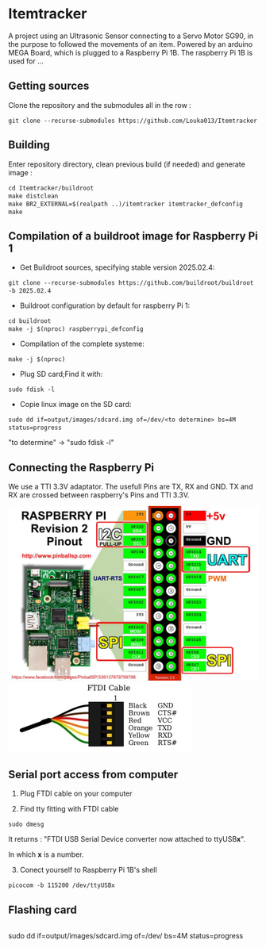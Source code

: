 # Itemtracker

A project using an Ultrasonic Sensor connecting to a Servo Motor SG90, in the purpose to followed the movements of an item.
Powered by an arduino MEGA Board, which is plugged to a Raspberry Pi 1B.
The raspberry Pi 1B is used for ...

## Getting sources

Clone the repository and the submodules all in the row :
```
git clone --recurse-submodules https://github.com/Louka013/Itemtracker
```

## Building

Enter repository directory, clean previous build (if needed) and generate image :
```
cd Itemtracker/buildroot
make distclean
make BR2_EXTERNAL=$(realpath ..)/itemtracker itemtracker_defconfig
make
```

## Compilation of a buildroot image for Raspberry Pi 1

- Get Buildroot sources, specifying stable version 2025.02.4:

```
git clone --recurse-submodules https://github.com/buildroot/buildroot -b 2025.02.4
```
- Buildroot configuration by default for raspberry Pi 1:
```
cd buildroot
make -j $(nproc) raspberrypi_defconfig
```
- Compilation of the complete systeme:
```
make -j $(nproc)
```
- Plug SD card;Find it with:
```
sudo fdisk -l
```
- Copie linux image on the SD card:
```
sudo dd if=output/images/sdcard.img of=/dev/<to determine> bs=4M status=progress
```
"to determine" -> "sudo fdisk -l"

## Connecting the Raspberry Pi

We use a TTl 3.3V adaptator.
The usefull Pins are TX, RX and GND.
TX and RX are crossed between raspberry's Pins and TTl 3.3V.

![raspberrypiPinout](Resources/Pictures/raspberry-pi-rev2-gpio-pinout.jpg)
![FTDIcable](Resources/Pictures/FTDIcable.jpg)

 
## Serial port access from computer

1. Plug FTDI cable on your computer

2. Find tty fitting with FTDI cable

```
sudo dmesg
```
It returns : "FTDI USB Serial Device converter now attached to ttyUSB**x**".

In which **x** is a number.

3. Conect yourself to Raspberry Pi 1B's shell

```
picocom -b 115200 /dev/ttyUSBx
``` 

## Flashing card
```
```
sudo dd if=output/images/sdcard.img of=/dev/<to determine> bs=4M status=progress
```
